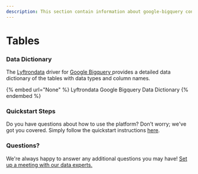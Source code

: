 ```yaml
---
description: This section contain information about google-bigquery connector tables information
---
```


# Tables

### Data Dictionary

The [Lyftrondata](https://www.lyftrondata.com/) driver for [Google Bigquery](None/)[ ](https://www.lyftrondata.com/integration/google-bigquery/)provides a detailed data dictionary of the tables with data types and column names.

{% embed url="None" %}
Lyftrondata Google Bigquery Data Dictionary
{% endembed %}

### Quickstart Steps

Do you have questions about how to use the platform? Don't worry; we've got you covered. Simply follow the quickstart instructions [here](../README.md).

### Questions? <a href="#questions" id="questions"></a>

We're always happy to answer any additional questions you may have! [Set up a meeting with our data experts.](https://www.lyftrondata.com/book-a-meeting/)

